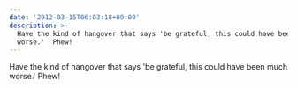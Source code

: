 ```yaml
---
date: '2012-03-15T06:03:18+00:00'
description: >-
  Have the kind of hangover that says 'be grateful, this could have been much
  worse.'  Phew!
---
```

Have the kind of hangover that says 'be grateful, this could have been much worse.'  Phew!
